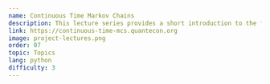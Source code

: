 ```yaml
---
name: Continuous Time Markov Chains
description: This lecture series provides a short introduction to the fascinating field of continuous time Markov chains.
link: https://continuous-time-mcs.quantecon.org
image: project-lectures.png
order: 07
topic: Topics
lang: python
difficulty: 3
---
```

